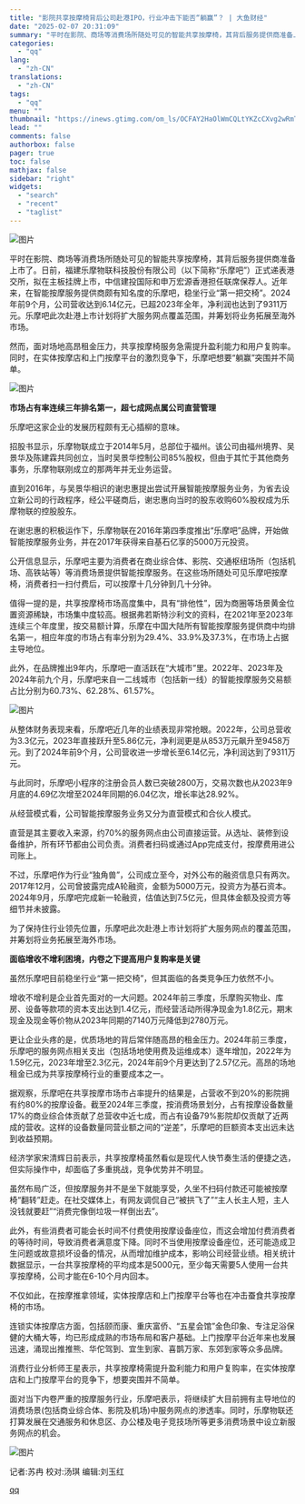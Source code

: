 ```yaml
---
title: "影院共享按摩椅背后公司赴港IPO，行业冲击下能否“躺赢”？ | 大鱼财经"
date: "2025-02-07 20:31:09"
summary: "平时在影院、商场等消费场所随处可见的智能共享按摩椅，其背后服务提供商准备上市了。日前，福建乐摩物联..."
categories:
  - "qq"
lang:
  - "zh-CN"
translations:
  - "zh-CN"
tags:
  - "qq"
menu: ""
thumbnail: "https://inews.gtimg.com/om_ls/OCFAY2HaOlWmCQLtYKZcCXvg2wRmT0mnkg3SBP898B5JoAA_640360/0"
lead: ""
comments: false
authorbox: false
pager: true
toc: false
mathjax: false
sidebar: "right"
widgets:
  - "search"
  - "recent"
  - "taglist"
---
```


![图片](https://inews.gtimg.com/news_bt/Oz-oCuyPid8MRKCIc__1bzB-DSH6oU_dS2wmSKZWANRPkAA/641)

平时在影院、商场等消费场所随处可见的智能共享按摩椅，其背后服务提供商准备上市了。日前，福建乐摩物联科技股份有限公司（以下简称“乐摩吧”）正式递表港交所，拟在主板挂牌上市，中信建投国际和申万宏源香港担任联席保荐人。近年来，在智能按摩服务提供商颇有知名度的乐摩吧，稳坐行业“第一把交椅”。2024年前9个月，公司营收达到6.14亿元，已超2023年全年，净利润也达到了9311万元。乐摩吧此次赴港上市计划将扩大服务网点覆盖范围，并筹划将业务拓展至海外市场。

然而，面对场地高昂租金压力，共享按摩椅服务急需提升盈利能力和用户复购率。同时，在实体按摩店和上门按摩平台的激烈竞争下，乐摩吧想要“躺赢”突围并不简单。

![图片](https://inews.gtimg.com/news_bt/On_aWwXnYa-9shU8p4QdYnK9eVKtaOFqJEVnwO8RvtfE4AA/641)

**市场占有率连续三年排名第一，超七成网点属公司直营管理**

乐摩吧这家企业的发展历程颇有无心插柳的意味。

招股书显示，乐摩物联成立于2014年5月，总部位于福州。该公司由福州境界、吴景华及陈建霖共同创立，当时吴景华控制公司85%股权，但由于其忙于其他商务事务，乐摩物联刚成立的那两年并无业务运营。

直到2016年，与吴景华相识的谢忠惠提出尝试开展智能按摩服务业务，为省去设立新公司的行政程序，经公平磋商后，谢忠惠向当时的股东收购60%股权成为乐摩物联的控股股东。

在谢忠惠的积极运作下，乐摩物联在2016年第四季度推出“乐摩吧”品牌，开始做智能按摩服务业务，并在2017年获得来自基石亿享的5000万元投资。

公开信息显示，乐摩吧主要为消费者在商业综合体、影院、交通枢纽场所（包括机场、高铁站等）等消费场景提供智能按摩服务。在这些场所随处可见乐摩吧按摩椅，消费者扫一扫付费后，可以按摩十几分钟到几十分钟。

值得一提的是，共享按摩椅市场高度集中，具有“排他性”，因为商圈等场景黄金位置资源稀缺，市场集中度较高。根据弗若斯特沙利文的资料，在2021年至2023年连续三个年度里，按交易额计算，乐摩在中国大陆所有智能按摩服务提供商中均排名第一，相应年度的市场占有率分别为29.4%、33.9%及37.3%，在市场上占据主导地位。

此外，在品牌推出9年内，乐摩吧一直活跃在“大城市”里。2022年、2023年及2024年前九个月，乐摩吧来自一二线城市（包括新一线）的智能按摩服务交易额占比分别为60.73%、62.28%、61.57%。

![图片](https://inews.gtimg.com/news_bt/Oo9EhT9x-qXw_w-RZlFuwuNUn-2DT7RcpmYVpXuWE-FhIAA/641)

从整体财务表现来看，乐摩吧近几年的业绩表现非常抢眼。2022年，公司总营收为3.3亿元，2023年直接跃升至5.86亿元，净利润更是从853万元飙升至9458万元。到了2024年前9个月，公司营收进一步增长至6.14亿元，净利润达到了9311万元。

与此同时，乐摩吧小程序的注册会员人数已突破2800万，交易次数也从2023年9月底的4.69亿次增至2024年同期的6.04亿次，增长率达28.92%。

从经营模式看，公司智能按摩服务业务又分为直营模式和合伙人模式。

直营是其主要收入来源，约70%的服务网点由公司直接运营。从选址、装修到设备维护，所有环节都由公司负责。消费者扫码或通过App完成支付，按摩费用进公司账上。

不过，乐摩吧作为行业“独角兽”，公司成立至今，对外公布的融资信息只有两次。2017年12月，公司曾披露完成A轮融资，金额为5000万元，投资方为基石资本。2024年9月，乐摩吧完成新一轮融资，估值达到7.5亿元，但具体金额及投资方等细节并未披露。

为了保持住行业领先位置，乐摩吧此次赴港上市计划将扩大服务网点的覆盖范围，并筹划将业务拓展至海外市场。

**面临增收不增利困境，内卷之下提高用户复购率是关键**

虽然乐摩吧目前稳坐行业“第一把交椅”，但其面临的各类竞争压力依然不小。

增收不增利是企业首先面对的一大问题。2024年前三季度，乐摩购买物业、库房、设备等款项的资本支出达到1.4亿元，而经营活动所得净现金为1.8亿元，期末现金及现金等价物从2023年同期的7140万元降低到2780万元。

更让企业头疼的是，优质场地的背后常伴随高昂的租金压力。2024年前三季度，乐摩吧的服务网点相关支出（包括场地使用费及运维成本）逐年增加，2022年为1.59亿元，2023年增至2.3亿元，2024年前9个月更达到了2.57亿元。高昂的场地租金已成为共享按摩椅行业的重要成本之一。

据观察，乐摩吧在共享按摩市场市占率提升的结果是，占营收不到20%的影院拥有约80%的按摩设备。截至2024年三季度，按消费场景划分，占有按摩设备数量17%的商业综合体贡献了总营收中近七成，而占有设备79%影院却仅贡献了近两成的营收。这样的设备数量同营业额之间的“逆差”，乐摩吧的巨额资本支出远未达到收益预期。

经济学家宋清辉日前表示，共享按摩椅虽然看似是现代人快节奏生活的便捷之选，但实际操作中，却面临了多重挑战，竞争优势并不明显。

虽然布局广泛，但按摩服务并不是坐下就能享受，久坐不扫码付款还可能被按摩椅“翻转”赶走。在社交媒体上，有网友调侃自己“被拱飞了”“主人长主人短，主人没钱就要赶”“消费完像倒垃圾一样倒出去”。

此外，有些消费者可能会长时间不付费使用按摩设备座位，而这会增加付费消费者的等待时间，导致消费者满意度下降。同时不当使用按摩设备座位，还可能造成卫生问题或故意损坏设备的情况，从而增加维护成本，影响公司经营业绩。相关统计数据显示，一台共享按摩椅的平均成本是5000元，至少每天需要5人使用一台共享按摩椅，公司才能在6-10个月内回本。

不仅如此，在按摩推拿领域，实体按摩店和上门按摩平台等也在冲击蚕食共享按摩椅的市场。

连锁实体按摩店方面，包括颐而康、重庆富侨、“五星会馆”金色印象、专注足浴保健的大桶大等，均已形成成熟的市场布局和客户基础。上门按摩平台近年来也发展迅速，涌现出推推熊、华佗驾到、宜生到家、喜鹊万家、东郊到家等众多品牌。

消费行业分析师王星表示，共享按摩椅需提升盈利能力和用户复购率，在实体按摩店和上门按摩平台的竞争下，想要突围并不简单。

面对当下内卷严重的按摩服务行业，乐摩吧表示，将继续扩大目前拥有主导地位的消费场景(包括商业综合体、影院及机场)中服务网点的渗透率。同时，乐摩物联还打算发展在交通服务和休息区、办公楼及电子竞技场所等更多消费场景中设立新服务网点的机会。

![图片](https://inews.gtimg.com/om_bt/OK4VDeMKtgqW2tCsx_Y5bff5gu4S2N51z1kyT_B1YN5osAA/641)

记者:苏冉 校对:汤琪 编辑:刘玉红

[qq](https://new.qq.com/rain/a/20250207A08HLM00)
